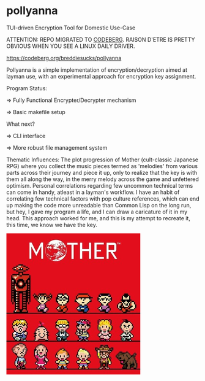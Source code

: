 # pollyanna
TUI-driven Encryption Tool for Domestic Use-Case

ATTENTION:
REPO MIGRATED TO [CODEBERG](https://codeberg.org/breddiesucks/pollyanna). RAISON D'ETRE IS PRETTY OBVIOUS WHEN YOU SEE A LINUX DAILY DRIVER.

https://codeberg.org/breddiesucks/pollyanna

Pollyanna is a simple implementation of encryption/decryption aimed at layman use, with an experimental approach for encryption key assignment.

Program Status:

=> Fully Functional Encrypter/Decrypter mechanism

=> Basic makefile setup

What next?

=> CLI interface

=> More robust file management system



Thematic Influences: The plot progression of Mother (cult-classic Japanese RPG) where you collect the music pieces termed as 'melodies' from various parts across their journey and piece it up, only to realize that the key is with them all along the way, in the merry melody across the game and unfettered optimism. Personal correlations regarding few uncommon technical terms can come in handy, atleast in a layman's workflow. I have an habit of correlating few technical factors with pop culture references, which can end up making the code more unreadable than Common Lisp on the long run, but hey, I gave my program a life, and I can draw a caricature of it in my head. This approach worked for me, and this is my attempt to recreate it, this time, we know we have the key.

![image](https://github.com/breddiesucks/pollyanna/blob/main/motherimg.jpg)

